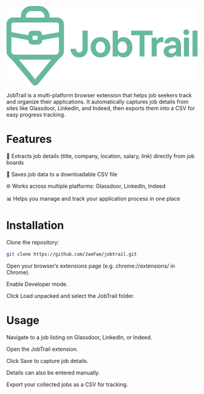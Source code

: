 ![JobTrail](./static/FullLogo.png)

JobTrail is a multi-platform browser extension that helps job seekers track and organize their applications. It automatically captures job details from sites like Glassdoor, LinkedIn, and Indeed, then exports them into a CSV for easy progress tracking.

# Features

🔎 Extracts job details (title, company, location, salary, link) directly from job boards

💾 Saves job data to a downloadable CSV file

🌐 Works across multiple platforms: Glassdoor, LinkedIn, Indeed

📊 Helps you manage and track your application process in one place

# Installation

Clone the repository:

```bash
git clone https://github.com/JaeFae/jobtrail.git
```

Open your browser’s extensions page (e.g. chrome://extensions/ in Chrome).

Enable Developer mode.

Click Load unpacked and select the JobTrail folder.

# Usage

Navigate to a job listing on Glassdoor, LinkedIn, or Indeed.

Open the JobTrail extension.

Click Save to capture job details.

Details can also be entered manually.

Export your collected jobs as a CSV for tracking.
